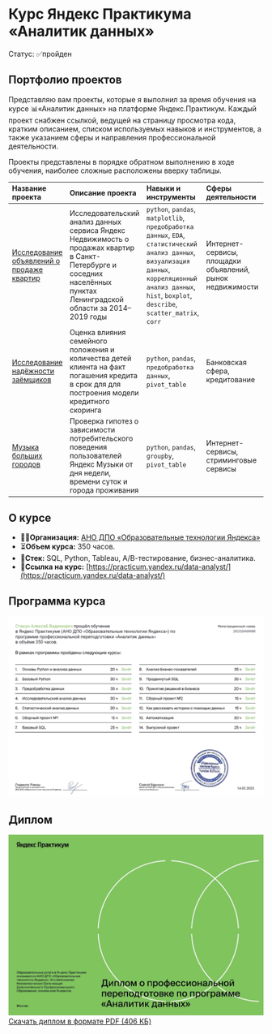 # Курс Яндекс Практикума «Аналитик данных»
Статус: ✅пройден
## Портфолио проектов
Представляю вам проекты, которые я выполнил за время обучения на курсе 📊«Аналитик данных» на платформе Яндекс.Практикум. Каждый проект снабжен ссылкой, ведущей на страницу просмотра кода, кратким описанием, списком используемых навыков и инструментов, а также указанием сферы и направления профессиональной деятельности.

Проекты представлены в порядке обратном выполнению в ходе обучения, наиболее сложные расположены вверху таблицы.

|Название проекта|Описание проекта|Навыки и инструменты|Сферы деятельности|Направления деятельности|
|:-|:-|:-|:-|:-|
|[Исследование объявлений о продаже квартир](https://github.com/stakun/y_practicum_da_rus/blob/main/03_real_estate_rus.ipynb)|Исследовательский анализ данных сервиса Яндекс Недвижимость о продажах квартир в Санкт-Петербурге и соседних населённых пунктах Ленинградской области за 2014–2019 годы|`python`, `pandas`, `matplotlib`, `предобработка данных`, `EDA`, `статистический анализ данных`, `визуализация данных`, `корреляционный анализ данных`, `hist`, `boxplot`, `describe`, `scatter_matrix`, `corr`|Интернет-сервисы, площадки объявлений, рынок недвижимости|Маркетинг аналитик, Fraud-аналитик, Data Analyst|
|[Исследование надёжности заёмщиков](https://github.com/stakun/y_practicum_da_rus/blob/main/02_bank_rus.ipynb)|Оценка влияния семейного положения и количества детей клиента на факт погашения кредита в срок для для построения модели кредитного скоринга|`python`, `pandas`, `предобработка данных`, `pivot_table`|Банковская сфера, кредитование|Data Analyst, Финансовый аналитик|
|[Музыка больших городов](https://github.com/stakun/y_practicum_da_rus/blob/0c6af7186be3f70078ada51f53797267be2eb270/01_music_rus.ipynb)|Проверка гипотез о зависимости потребительского поведения пользователей Яндекс Музыки от дня недели, времени суток и города проживания| `python`, `pandas`, `groupby`, `pivot_table`|Интернет-сервисы, cтриминговые сервисы|Data Analyst|

## О курсе
 - 🧑‍🏫**Организация:** [АНО ДПО «Образовательные технологии Яндекса»](https://yandex.ru/edtech/documents)
 - ⏳**Объем курса:** 350 часов.
 - 🧰**Стек:** SQL, Python, Tableau, А/В-тестирование, бизнес-аналитика.
 - 🔗**Ссылка на курс:** [https://practicum.yandex.ru/data-analyst/](https://practicum.yandex.ru/data-analyst/)
## Программа курса
![Аналитик данных — программа](/certificate/20232DA00088_rus_2p.png)
## Диплом
![Аналитик данных — диплом](/certificate/20232DA00088_rus_1p.png)
 [Скачать диплом в формате PDF (406 КБ)](/certificate/20232DA00088_rus.pdf)
